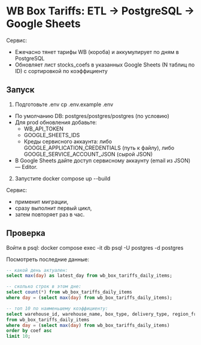 # WB Box Tariffs: ETL -> PostgreSQL -> Google Sheets

Сервис:
- Ежечасно тянет тарифы WB (короба) и аккумулирует по дням в PostgreSQL
- Обновляет лист stocks_coefs в указанных Google Sheets (N таблиц по ID) с сортировкой по коэффициенту

## Запуск

1) Подготовьте .env
cp .env.example .env
- По умолчанию DB: postgres/postgres/postgres (по условию)
- Для prod обновления добавьте:
  - WB_API_TOKEN
  - GOOGLE_SHEETS_IDS
  - Креды сервисного аккаунта: либо GOOGLE_APPLICATION_CREDENTIALS (путь к файлу), либо GOOGLE_SERVICE_ACCOUNT_JSON (сырой JSON)
- В Google Sheets дайте доступ сервисному аккаунту (email из JSON) — Editor.

2) Запустите
docker compose up --build


Сервис:
- применит миграции,
- сразу выполнит первый цикл,
- затем повторяет раз в час.

## Проверка

Войти в psql:
docker compose exec -it db psql -U postgres -d postgres


Посмотреть последние данные:
```sql
-- какой день актуален:
select max(day) as latest_day from wb_box_tariffs_daily_items;

-- сколько строк в этом дне:
select count(*) from wb_box_tariffs_daily_items
where day = (select max(day) from wb_box_tariffs_daily_items);

-- топ 10 по наименьшему коэффициенту:
select warehouse_id, warehouse_name, box_type, delivery_type, region_from, region_to, coef
from wb_box_tariffs_daily_items
where day = (select max(day) from wb_box_tariffs_daily_items)
order by coef asc
limit 10;
```
